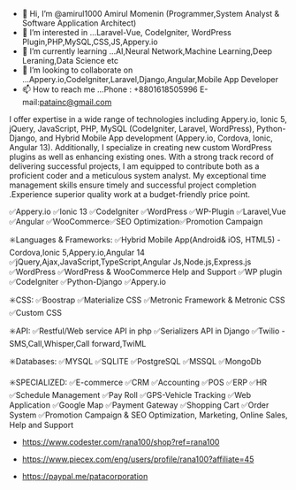 - 👋 Hi, I’m @amirul1000  Amirul Momenin (Programmer,System Analyst & Software Application Architect)
- 👀 I’m interested in ...Laravel-Vue, CodeIgniter, WordPress Plugin,PHP,MySQL,CSS,JS,Appery.io
- 🌱 I’m currently learning ...AI,Neural Network,Machine Learning,Deep Leraning,Data Science etc
- 💞️ I’m looking to collaborate on ...Appery.io,CodeIgniter,Laravel,Django,Angular,Mobile App Developer
- 📫 How to reach me ...Phone : +8801618505996   E-mail:patainc@gmail.com


<!---
amirul1000/amirul1000 is a ✨ special ✨ repository because its `README.md` (this file) appears on your GitHub profile.
You can click the Preview link to take a look at your changes.
--->
I offer expertise in a wide range of technologies including Appery.io, Ionic 5, jQuery, JavaScript, PHP, MySQL (CodeIgniter, Laravel, WordPress), Python-Django, and Hybrid Mobile App development (Appery.io, Cordova, Ionic, Angular 13). Additionally, I specialize in creating new custom WordPress plugins as well as enhancing existing ones. With a strong track record of delivering successful projects, I am equipped to contribute both as a proficient coder and a meticulous system analyst. My exceptional time management skills ensure timely and successful project completion .Experience superior quality work at a budget-friendly price point.

✅Appery.io ✅Ionic 13 ✅CodeIgniter ✅WordPress ✅WP-Plugin ✅Laravel,Vue ✅Angular ✅WooCommerce✅SEO Optimization✅Promotion Campaign


✳️Languages & Frameworks:
✅Hybrid Mobile App(Android& iOS, HTML5) -Cordova,Ionic 5,Appery.io,Angular 14
✅jQuery,Ajax,JavaScript,TypeScript,Angular Js,Node.js,Express.js
✅WordPress
✅WordPress & WooCommerce Help and Support
✅WP plugin
✅CodeIgniter
✅Python-Django
✅Appery.io

✳️CSS:
✅Boostrap
✅Materialize CSS
✅Metronic Framework & Metronic CSS
✅Custom CSS

✳️API:
✅Restful/Web service API in php
✅Serializers API in Django
✅Twilio - SMS,Call,Whisper,Call forward,TwiML

✳️Databases:
✅MYSQL
✅SQLITE
✅PostgreSQL
✅MSSQL
✅MongoDb

✳️SPECIALIZED:
✅E-commerce
✅CRM
✅Accounting
✅POS
✅ERP
✅HR
✅Schedule Management
✅Pay Roll
✅GPS-Vehicle Tracking
✅Web Application
✅Google Map
✅Payment Gateway
✅Shopping Cart
✅Order System
✅Promotion Campaign & SEO Optimization, Marketing, Online Sales, Help and Support

- https://www.codester.com/rana100/shop?ref=rana100
- https://www.piecex.com/eng/users/profile/rana100?affiliate=45

- https://paypal.me/patacorporation

